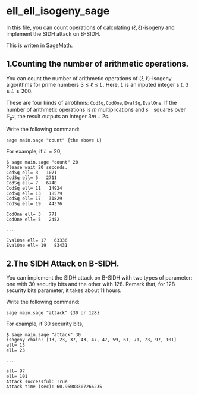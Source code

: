 
# ell_ell_isogeny_sage

In this file, you can count operations of calculating $(\ell,\ell)$-isogeny and implement the SIDH attack on B-SIDH.

This is writen in [SageMath](https://www.sagemath.org).

## 1.Counting the number of arithmetic operations.

You can count the number of arithmetic operations of $(\ell,\ell)$-isogeny algorithms for prime numbers $3\le \ell\le L$. Here, $L$ is an inputed integer s.t. $3\le L\le 200$.

These are four kinds of alrotihms: $\mathtt{CodSq}, \mathtt{CodOne}, \mathtt{EvalSq}, \mathtt{EvalOne}$. If the  number of arithmetic operations is $m$ multiplications and $s$　squares over $\mathbb{F}_{p^2}$, the result outputs an integer $3m+2s$.
 

Write the following command:

```
sage main.sage "count" {the above L}
```

For example, if $L=20$, 

```
$ sage main.sage "count" 20
Please wait 20 seconds.
CodSq ell= 3   1071
CodSq ell= 5   2711
CodSq ell= 7   6740
CodSq ell= 11   14924
CodSq ell= 13   18579
CodSq ell= 17   31829
CodSq ell= 19   44376

CodOne ell= 3   771
CodOne ell= 5   2452

...

EvalOne ell= 17   63336
EvalOne ell= 19   83431
```

## 2.The SIDH Attack on B-SIDH.

You can implement the SIDH attack on B-SIDH with two types of parameter: one with 30 security bits and the other with 128.
Remark that, for 128 security bits parameter, it takes about 11 hours.

Write the following command:
```
sage main.sage "attack" {30 or 128}
```

For example, if 30 security bits, 
```
$ sage main.sage "attack" 30
isogeny chain: [13, 23, 37, 43, 47, 47, 59, 61, 71, 73, 97, 101]
ell= 13
ell= 23

...

ell= 97
ell= 101
Attack successful: True
Attack time (sec): 60.96083307266235
```




